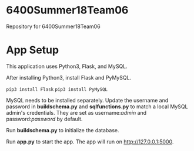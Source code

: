 # 6400Summer18Team06
Repository for 6400Summer18Team06

# App Setup
This application uses Python3, Flask, and MySQL.

After installing Python3, install Flask and PyMySQL.

```pip3 install Flask```
```pip3 install PyMySQL```

MySQL needs to be installed separately. Update the username and password in **buildschema.py** and **sqlfunctions.py** to match a local MySQL admin's credentials. They are set as username:*admin* and password:*password* by default.

Run **buildschema.py** to initialize the database. 

Run **app.py** to start the app. The app will run on http://127.0.0.1:5000.

